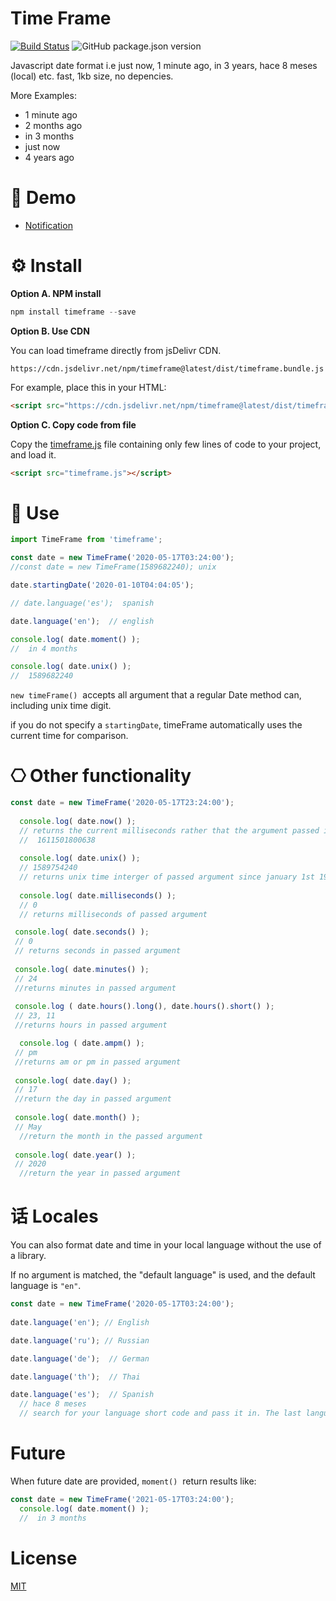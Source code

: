 # Time Frame

[![Build Status](https://travis-ci.com/johnsonfash/timeframe.svg?branch=main)](https://travis-ci.com/johnsonfash/timeframe) ![GitHub package.json version](https://img.shields.io/github/package-json/v/johnsonfash/timeframe)

Javascript date format i.e just now, 1 minute ago, in 3 years, hace 8 meses (local) etc. fast, 1kb size, no depencies.

More Examples:

- 1 minute ago
- 2 months ago
- in 3 months
- just now
- 4 years ago

# 🚀 Demo

- [Notification](https://johnsonfash.github.io/timeframe/notification.html)[](https://johnsonfash.github.io/onscroll-animation/3d-box.html)[](https://johnsonfash.github.io/onscroll-animation/articles.html)

# ⚙ Install

**Option A. NPM install**

```javascript
npm install timeframe --save
```

**Option B. Use CDN**

You can load timeframe directly from jsDelivr CDN.

`https://cdn.jsdelivr.net/npm/timeframe@latest/dist/timeframe.bundle.js`

For example, place this in your HTML:

```html
<script src="https://cdn.jsdelivr.net/npm/timeframe@latest/dist/timeframe.bundle.js"></script>
```

**Option C. Copy code from file**

Copy the [timeframe.js](https://github.com/johnsonfash/timeframe/tree/master/src/timeframe.js) file containing only few lines of code to your project, and load it.

```html
<script src="timeframe.js"></script>
```

# 👷 Use

```javascript
import TimeFrame from 'timeframe';

const date = new TimeFrame('2020-05-17T03:24:00');
//const date = new TimeFrame(1589682240); unix

date.startingDate('2020-01-10T04:04:05');

// date.language('es');  spanish

date.language('en');  // english

console.log( date.moment() );
//  in 4 months

console.log( date.unix() );
//  1589682240
```

`new timeFrame()`  accepts all argument that a regular Date method can, including unix time digit.

if you do not specify a `startingDate`, timeFrame automatically uses the current time for comparison.

# ⎔ Other functionality

```javascript
const date = new TimeFrame('2020-05-17T23:24:00');
  
  console.log( date.now() );
  // returns the current milliseconds rather that the argument passed into TimeFrame
  //  1611501800638
  
  console.log( date.unix() );
  // 1589754240
  // returns unix time interger of passed argument since january 1st 1970
  
  console.log( date.milliseconds() );
  // 0
  // returns milliseconds of passed argument

 console.log( date.seconds() );
 // 0
 // returns seconds in passed argument
 
 console.log( date.minutes() );
 // 24
 //returns minutes in passed argument
 
 console.log ( date.hours().long(), date.hours().short() );
 // 23, 11
 //returns hours in passed argument

  console.log ( date.ampm() );
 // pm
 //returns am or pm in passed argument
 
 console.log( date.day() );
 // 17
 //return the day in passed argument
 
 console.log( date.month() );
 // May
  //return the month in the passed argument
 
 console.log( date.year() );
 // 2020
  //return the year in passed argument
```

# 话 Locales

You can also format date and time in your local language without the use of a library.

If no argument is matched, the "default language" is used, and the default language is `"en"`.

```javascript
const date = new TimeFrame('2020-05-17T03:24:00');
  
date.language('en'); // English

date.language('ru'); // Russian

date.language('de');  // German

date.language('th');  // Thai

date.language('es');  // Spanish
  // hace 8 meses
  // search for your language short code and pass it in. The last language code passed will be used.
```

# Future

When future date are provided, `moment()`  return results like:

```javascript
const date = new TimeFrame('2021-05-17T03:24:00');
  console.log( date.moment() );
  //  in 3 months
```

# License

[MIT](https://github.com/johnerry/javascript-timeframe/tree/master/LICENSE)